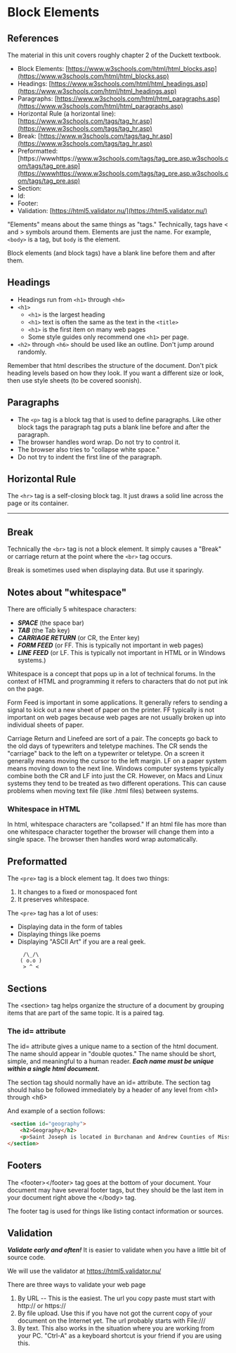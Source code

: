 # Block Elements

## References

The material in this unit covers roughly chapter 2 of the Duckett textbook.

* Block Elements: [https://www.w3schools.com/html/html_blocks.asp](https://www.w3schools.com/html/html_blocks.asp)
* Headings: [https://www.w3schools.com/html/html_headings.asp](https://www.w3schools.com/html/html_headings.asp)
* Paragraphs: [https://www.w3schools.com/html/html_paragraphs.asp](https://www.w3schools.com/html/html_paragraphs.asp)
* Horizontal Rule (a horizontal line): [https://www.w3schools.com/tags/tag_hr.asp](https://www.w3schools.com/tags/tag_hr.asp)
* Break: [https://www.w3schools.com/tags/tag_hr.asp](https://www.w3schools.com/tags/tag_hr.asp)
* Preformatted: [https://wwwhttps://www.w3schools.com/tags/tag_pre.asp.w3schools.com/tags/tag_pre.asp](https://wwwhttps://www.w3schools.com/tags/tag_pre.asp.w3schools.com/tags/tag_pre.asp)
* Section:
* Id:
* Footer:
* Validation: [https://html5.validator.nu/](https://html5.validator.nu/)

"Elements" means about the same things as "tags."  Technically, tags have &lt; and &gt; symbols around them.  Elements are just the name.  For example, ```<body>``` is a tag, but ```body``` is the element.

Block elements (and block tags) have a blank line before them and after them.

## Headings

* Headings run from ```<h1>``` through ```<h6>```
* ```<h1>```
  * ```<h1>``` is the largest heading
  * ```<h1>``` text is often the same as the text in the ```<title>```
  * ```<h1>``` is the first item on many web pages
  * Some style guides only recommend one ```<h1>``` per page.
* ```<h2>``` through ```<h6>``` should be used like an outline.  Don't jump around randomly.

Remember that html describes the structure of the document.  Don't pick heading levels based on how they look.  If you want a different size or look, then use style sheets (to be covered soonish).

## Paragraphs

* The ```<p>``` tag is a block tag that is used to define paragraphs.  Like other block tags the paragraph tag puts a blank line before and after the paragraph.
* The browser handles word wrap.  Do not try to control it.
* The browser also tries to "collapse white space."
* Do not try to indent the first line of the paragraph.

## Horizontal Rule

The ```<hr>``` tag is a self-closing block tag.  It just draws a solid line across the page or its container.

---

## Break

Technically the ```<br>``` tag is not a block element.  It simply causes a "Break" or carriage return at the point where the ```<br>``` tag occurs.

Break is sometimes used when displaying data.  But use it sparingly.

## Notes about "whitespace"

There are officially 5 whitespace characters:

* ***SPACE*** (the space bar)
* ***TAB*** (the Tab key)
* ***CARRIAGE RETURN*** (or CR, the Enter key)
* ***FORM FEED*** (or FF.  This is typically not important in web pages)
* ***LINE FEED*** (or LF. This is typically not important in HTML or in Windows systems.)

Whitespace is a concept that pops up in a lot of technical forums.  In the context of HTML and programming it refers to characters that do not put ink on the page.  

Form Feed is important in some applications. It generally refers to sending a signal to kick out a new sheet of paper on the printer. FF typically is not important on web pages because web pages are not usually broken up into individual sheets of paper.

Carriage Return and Linefeed are sort of a pair.  The concepts go back to the old days of typewriters and teletype machines.  The CR sends the "carriage" back to the left on a typewriter or teletype.  On a screen it generally means moving the cursor to the left margin.  LF on a paper system means moving down to the next line.  Windows computer systems typically combine both the CR and LF into just the CR.  However, on Macs and Linux systems they tend to be treated as two different operations.  This can cause problems when moving text file (like .html files) between systems.  

### Whitespace in HTML

In html, whitespace characters are "collapsed."  If an html file has more than one whitespace character together the browser will change them into a single space.  The browser then handles word wrap automatically.

## Preformatted

The ```<pre>``` tag is a block element tag.  It does two things:

1. It changes to a fixed or monospaced font
2. It preserves whitespace.

The ```<pre>``` tag has a lot of uses:

* Displaying data in the form of tables
* Displaying things like poems
* Displaying "ASCII Art" if you are a real geek.

```text
     /\_/\
    ( o.o )
     > ^ <
```

## Sections

The &lt;section&gt; tag helps organize the structure of a document by grouping items that are part of the same topic.  It is a paired tag.

### The id= attribute

The id= attribute gives a unique name to a section of the html document.  The name should appear in "double quotes."  The name should be short, simple, and meaningful to a human reader.  ***Each name must be unique within a single html document.***

The section tag should normally have an id= attribute.  The section tag should halso be followed immediately by a header of any level from &lt;h1&gt; through &lt;h6&gt;

And example of a section follows:

```html
 <section id="geography">
    <h2>Geography</h2>
    <p>Saint Joseph is located in Burchanan and Andrew Counties of Missouri.  It is the county seat of Buchanan County.</p>
</section>
```

## Footers

The &lt;footer>&lt;/footer> tag goes at the bottom of your document. Your document may have several footer tags, but they should be the last item in your document right above the &lt;/body> tag.

The footer tag is used for things like listing contact information or sources.

## Validation

***Validate early and often!*** It is easier to validate when you have a little bit of source code.

We will use the validator at https://html5.validator.nu/

There are three ways to validate your web page

1. By URL -- This is the easiest.  The url you copy paste must start with http:// or https://
2. By file upload.  Use this if you have not got the current copy of your document on the Internet yet.  The url probably starts with File:///
3. By text.  This also works in the situation where you are working from your PC.  "Ctrl-A" as a keyboard shortcut is your friend if you are using this.
